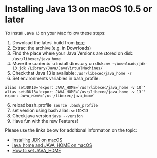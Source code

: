 # Installing Java 13 on macOS 10.5 or later
To install Java 13 on your Mac follow these steps:
1. Download the latest build from [here](http://jdk.java.net/13/)
2. Extract the archive (e.g. in Downloads)
3. FInd the place where your Java Versions are stored on disk: `/usr/libexec/java_home`
3. Move the contents to install directory on disk: `mv ~/Downloads/jdk-13.jdk /Library/Java/JavaVirtualMachines/`
4. Check that Java 13 is available: `/usr/libexec/java_home -V`
5. Set environments variables in bash_profile:
```
alias setJDK10='export JAVA_HOME=`/usr/libexec/java_home -v 10`'
alias setJDK13='export JAVA_HOME=`/usr/libexec/java_home -v 13`'
export JAVA_HOME=`/usr/libexec/java_home`
```
6. reload bash_profile: `source .bash_profile`
7. set version using bash alias: `setJDK13`
6. Check java version `java --version`
7. Have fun with the new Features!

Please use the links below for additional information on the topic:
* [Installing JDK on macOS](https://dzone.com/articles/installing-openjdk-11-on-macos)
* [java_home and JAVA_HOME on macOS](https://medium.com/notes-for-geeks/java-home-and-java-home-on-macos-f246cab643bd)
* [How to set JAVA_HOME](https://www.mkyong.com/java/how-to-set-java_home-environment-variable-on-mac-os-x/)
